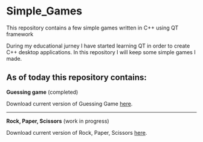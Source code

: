 # Simple_Games
This repository contains a few simple games written in C++ using QT framework

During my educational jurney I have started learning QT in order to create C++ desktop applications. In this repository I will keep some simple games I made.

As of today this repository contains:
---
**Guessing game** (completed)

Download current version of Guessing Game [here](https://github.com/AdrianSuliga/Simple_Games/releases/tag/guessing_game_8).

---

**Rock, Paper, Scissors** (work in progress)

Download current version of Rock, Paper, Scissors [here](https://github.com/AdrianSuliga/Simple_Games/releases/tag/R_S_P_4).
